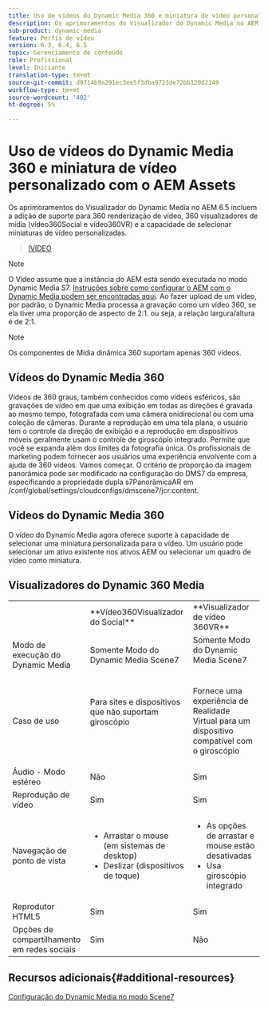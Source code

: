```yaml
---
title: Uso de vídeos do Dynamic Media 360 e miniatura de vídeo personalizado com o AEM Assets
description: Os aprimoramentos do Visualizador do Dynamic Media no AEM 6.5 incluem a adição de suporte para 360 renderização de vídeo, 360 visualizadores de mídia (vídeo360Social e vídeo360VR) e a capacidade de selecionar miniaturas de vídeo personalizadas.
sub-product: dynamic-media
feature: Perfis de vídeo
version: 6.3, 6.4, 6.5
topic: Gerenciamento de conteúdo
role: Profissional
level: Iniciante
translation-type: tm+mt
source-git-commit: d9714b9a291ec3ee5f3dba9723de72bb120d2149
workflow-type: tm+mt
source-wordcount: '402'
ht-degree: 5%

---
```



# Uso de vídeos do Dynamic Media 360 e miniatura de vídeo personalizado com o AEM Assets

Os aprimoramentos do Visualizador do Dynamic Media no AEM 6.5 incluem a adição de suporte para 360 renderização de vídeo, 360 visualizadores de mídia (vídeo360Social e vídeo360VR) e a capacidade de selecionar miniaturas de vídeo personalizadas.

>[!VIDEO](https://video.tv.adobe.com/v/26391?quality=9&learn=on)

>[!NOTE]
>
>O Vídeo assume que a instância do AEM está sendo executada no modo Dynamic Media S7.  [Instruções sobre como configurar o AEM com o Dynamic Media podem ser encontradas aqui](https://helpx.adobe.com/br/experience-manager/6-3/assets/using/config-dynamic-fp-14410.html). Ao fazer upload de um vídeo, por padrão, o Dynamic Media processa a gravação como um vídeo 360, se ela tiver uma proporção de aspecto de 2:1. ou seja, a relação largura/altura é de 2:1.

>[!NOTE]
>
>Os componentes de Mídia dinâmica 360 suportam apenas 360 vídeos.

## Vídeos do Dynamic Media 360

Vídeos de 360 graus, também conhecidos como vídeos esféricos, são gravações de vídeo em que uma exibição em todas as direções é gravada ao mesmo tempo, fotografada com uma câmera onidirecional ou com uma coleção de câmeras. Durante a reprodução em uma tela plana, o usuário tem o controle da direção de exibição e a reprodução em dispositivos móveis geralmente usam o controle de giroscópio integrado.  Permite que você se expanda além dos limites da fotografia única. Os profissionais de marketing podem fornecer aos usuários uma experiência envolvente com a ajuda de 360 vídeos.  Vamos começar. O critério de proporção da imagem panorâmica pode ser modificado na configuração do DMS7 da empresa, especificando a propriedade dupla s7PanorâmicaAR em /conf/global/settings/cloudconfigs/dmscene7/jcr:content.

## Vídeos do Dynamic Media 360

O vídeo do Dynamic Media agora oferece suporte à capacidade de selecionar uma miniatura personalizada para o vídeo. Um usuário pode selecionar um ativo existente nos ativos AEM ou selecionar um quadro de vídeo como miniatura.

## Visualizadores do Dynamic 360 Media

<table> 
 <tbody>
   <tr>
      <td> </td>
      <td>**Vídeo360Visualizador do Social**</td>
      <td>**Visualizador de vídeo 360VR**</td>
   </tr>
   <tr>
      <td>Modo de execução do Dynamic Media</td>
      <td>Somente Modo do Dynamic Media Scene7</td>
      <td>Somente Modo do Dynamic Media Scene7<br>
         <br>
      </td>
   </tr>
   <tr>
      <td>Caso de uso </td>
      <td>
         <p>Para sites e dispositivos que não suportam giroscópio</p>
         <p> </p>
      </td>
      <td>
         <p>Fornece uma experiência de Realidade Virtual para um dispositivo compatível com o giroscópio </p>
      </td>
   </tr>
   <tr>
      <td>Áudio - Modo estéreo</td>
      <td>Não</td>
      <td>Sim</td>
   </tr>
   <tr>
      <td>Reprodução de vídeo</td>
      <td>Sim</td>
      <td>Sim</td>
   </tr>
   <tr>
      <td>Navegação de ponto de vista</td>
      <td>
         <ul>
            <li>Arrastar o mouse (em sistemas de desktop)</li>
            <li>Deslizar (dispositivos de toque)</li>
         </ul>
      </td>
      <td>
         <ul>
            <li>As opções de arrastar e mouse estão desativadas</li>
            <li>Usa giroscópio integrado</li>
         </ul>
      </td>
   </tr>
   <tr>
      <td>Reprodutor HTML5</td>
      <td>Sim</td>
      <td>Sim</td>
   </tr>
   <tr>
      <td>Opções de compartilhamento em redes sociais</td>
      <td>Sim</td>
      <td>Não</td>
   </tr>
</tbody>
</table>

## Recursos adicionais{#additional-resources}

[Configuração do Dynamic Media no modo Scene7](https://helpx.adobe.com/experience-manager/6-5/assets/using/config-dms7.html)
